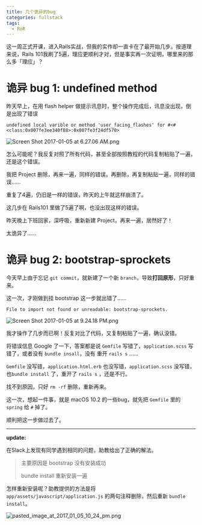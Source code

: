 ```yaml
---
title: 几个诡异的bug
categories: fullstack
tags:
  - RoR
---
```


这一周正式开课，进入Rails实战，但我的实作却一直卡在了最开始几步。按道理来说，Rails 101我刷了5遍，理应更顺利才对，但是事实再一次证明，哪里来的那么多「理应」？

# 诡异 bug 1: undefined method

昨天早上，在用 flash helper 做提示讯息时，整个操作完成后，讯息没出现，倒是出现了错误

```
undefined local varible or method 'user_facing_flashes' for #<#<class:0x007fe3ee340f88>:0x007fe3f24df570>
```

![Screen Shot 2017-01-05 at 6.27.06 AM.png](http://user-image.logdown.io/user/22009/blog/21058/post/1278204/9hprLFUfR8ZfVcuvovew_Screen%20Shot%202017-01-05%20at%206.27.06%20AM.png)

怎么可能呢？我反复对照了所有代码，甚至全部按照教程的代码复制粘贴了一遍，还是这个错误。

我把 Project 删除，再来一遍，同样的错误。再删除，再复制粘贴一遍，同样的错误……

重复了4遍，仍旧是一样的错误，昨天的上午就这样崩溃了。

这几步在 Rails101 里做了5遍了啊，也没出现这样的错误。

昨天晚上下班回家，深呼吸，重新新建 Project，再来一遍，居然好了！

太诡异了……

# 诡异 bug 2:  bootstrap-sprockets

今天早上由于忘记 `git commit`，就新建了一个新 `branch`，导致**打回原形**，只好重来。

这一次，才刚做到挂 bootstrap 这一步就出错了……

```
File to import not found or unreadable: bootstrap-sprockets.
```

![Screen Shot 2017-01-05 at 9.24.18 PM.png](http://user-image.logdown.io/user/22009/blog/21058/post/1278204/LzkpmkFdSMSifb9pLkHJ_Screen%20Shot%202017-01-05%20at%209.24.18%20PM.png)

我才操作了几步而已啊！反复对比了代码，又复制粘贴了一遍，确认没错。

将错误信息 Google 了一下，答案都是说 `Gemfile` 写错了，`application.scss` 写错了，或者没有 `bundle insall`，没有 重开 `rails s` ……

`Gemfile` 没写错，`application.html.erb` 也没写错，`application.scss` 没写错，也`bundle install` 了，重开了 `rails s` ，还是不行。

找不到原因，只好 `rm -rf` 删除，重新再来。

这一次，想起一件事，就是 macOS 10.2 的一些bug，就先把 `Gemfile` 里的 `spring` 给 `#` 掉了。

顺利把这一步做过去了。

---
**update:**

在Slack上发现有同学遇到相同的问题，助教给出了正确的解法。

> 主要原因是 bootstrap 没有安装成功
>
> bundle install 重新安装一遍

怎样重新安装呢？助教提供的方法是将 ` app/assets/javascript/application.js` 的两句注释删除，然后重新 `bundle install`。

![pasted_image_at_2017_01_05_10_24_pm.png](http://user-image.logdown.io/user/22009/blog/21058/post/1278204/28EfiQsfT5S6dGS1pFHL_pasted_image_at_2017_01_05_10_24_pm.png)
